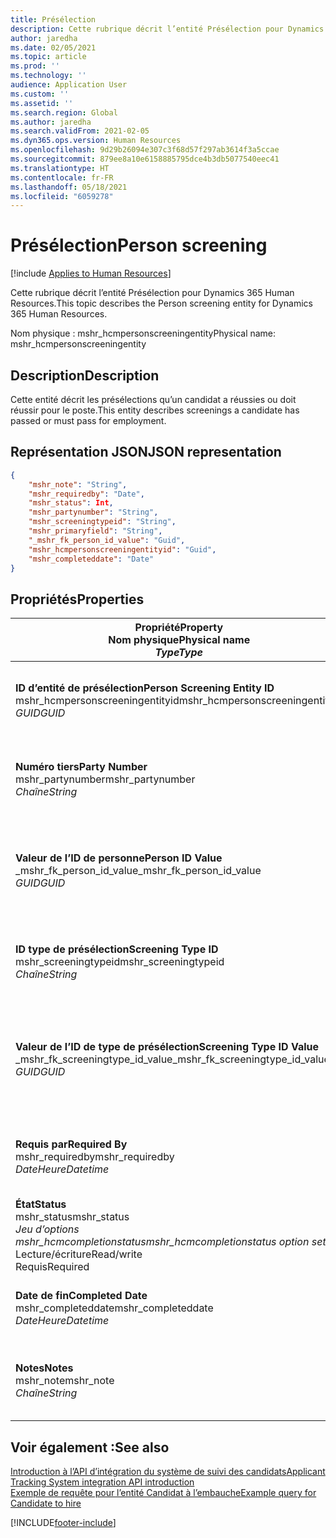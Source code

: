 ```yaml
---
title: Présélection
description: Cette rubrique décrit l’entité Présélection pour Dynamics 365 Human Resources.
author: jaredha
ms.date: 02/05/2021
ms.topic: article
ms.prod: ''
ms.technology: ''
audience: Application User
ms.custom: ''
ms.assetid: ''
ms.search.region: Global
ms.author: jaredha
ms.search.validFrom: 2021-02-05
ms.dyn365.ops.version: Human Resources
ms.openlocfilehash: 9d29b26094e307c3f68d57f297ab3614f3a5ccae
ms.sourcegitcommit: 879ee8a10e6158885795dce4b3db5077540eec41
ms.translationtype: HT
ms.contentlocale: fr-FR
ms.lasthandoff: 05/18/2021
ms.locfileid: "6059278"
---
```

# <a name="person-screening"></a><span data-ttu-id="3f53d-103">Présélection</span><span class="sxs-lookup"><span data-stu-id="3f53d-103">Person screening</span></span>

[!include [Applies to Human Resources](../includes/applies-to-hr.md)]

<span data-ttu-id="3f53d-104">Cette rubrique décrit l’entité Présélection pour Dynamics 365 Human Resources.</span><span class="sxs-lookup"><span data-stu-id="3f53d-104">This topic describes the Person screening entity for Dynamics 365 Human Resources.</span></span>

<span data-ttu-id="3f53d-105">Nom physique : mshr_hcmpersonscreeningentity</span><span class="sxs-lookup"><span data-stu-id="3f53d-105">Physical name: mshr_hcmpersonscreeningentity</span></span>

## <a name="description"></a><span data-ttu-id="3f53d-106">Description</span><span class="sxs-lookup"><span data-stu-id="3f53d-106">Description</span></span>

<span data-ttu-id="3f53d-107">Cette entité décrit les présélections qu’un candidat a réussies ou doit réussir pour le poste.</span><span class="sxs-lookup"><span data-stu-id="3f53d-107">This entity describes screenings a candidate has passed or must pass for employment.</span></span>

## <a name="json-representation"></a><span data-ttu-id="3f53d-108">Représentation JSON</span><span class="sxs-lookup"><span data-stu-id="3f53d-108">JSON representation</span></span>

```json
{
    "mshr_note": "String",
    "mshr_requiredby": "Date",
    "mshr_status": Int,
    "mshr_partynumber": "String",
    "mshr_screeningtypeid": "String",
    "mshr_primaryfield": "String",
    "_mshr_fk_person_id_value": "Guid",
    "mshr_hcmpersonscreeningentityid": "Guid",
    "mshr_completeddate": "Date"
}
```

## <a name="properties"></a><span data-ttu-id="3f53d-109">Propriétés</span><span class="sxs-lookup"><span data-stu-id="3f53d-109">Properties</span></span>

| <span data-ttu-id="3f53d-110">Propriété</span><span class="sxs-lookup"><span data-stu-id="3f53d-110">Property</span></span><br><span data-ttu-id="3f53d-111">**Nom physique**</span><span class="sxs-lookup"><span data-stu-id="3f53d-111">**Physical name**</span></span><br><span data-ttu-id="3f53d-112">**_Type_**</span><span class="sxs-lookup"><span data-stu-id="3f53d-112">**_Type_**</span></span> | <span data-ttu-id="3f53d-113">Cas d’emploi</span><span class="sxs-lookup"><span data-stu-id="3f53d-113">Use</span></span> | <span data-ttu-id="3f53d-114">Description</span><span class="sxs-lookup"><span data-stu-id="3f53d-114">Description</span></span> |
| --- | --- | --- |
| <span data-ttu-id="3f53d-115">**ID d’entité de présélection**</span><span class="sxs-lookup"><span data-stu-id="3f53d-115">**Person Screening Entity ID**</span></span><br><span data-ttu-id="3f53d-116">mshr_hcmpersonscreeningentityid</span><span class="sxs-lookup"><span data-stu-id="3f53d-116">mshr_hcmpersonscreeningentityid</span></span><br><span data-ttu-id="3f53d-117">*GUID*</span><span class="sxs-lookup"><span data-stu-id="3f53d-117">*GUID*</span></span> | <span data-ttu-id="3f53d-118">Lecture seule</span><span class="sxs-lookup"><span data-stu-id="3f53d-118">Read-only</span></span><br><span data-ttu-id="3f53d-119">Requis</span><span class="sxs-lookup"><span data-stu-id="3f53d-119">Required</span></span><br><span data-ttu-id="3f53d-120">Généré par le système</span><span class="sxs-lookup"><span data-stu-id="3f53d-120">System-generated</span></span> | <span data-ttu-id="3f53d-121">Identificateur principal unique pour le dossier de présélection.</span><span class="sxs-lookup"><span data-stu-id="3f53d-121">Unique primary identifier for the person screening record.</span></span> |
| <span data-ttu-id="3f53d-122">**Numéro tiers**</span><span class="sxs-lookup"><span data-stu-id="3f53d-122">**Party Number**</span></span><br><span data-ttu-id="3f53d-123">mshr_partynumber</span><span class="sxs-lookup"><span data-stu-id="3f53d-123">mshr_partynumber</span></span><br><span data-ttu-id="3f53d-124">*Chaîne*</span><span class="sxs-lookup"><span data-stu-id="3f53d-124">*String*</span></span> | <span data-ttu-id="3f53d-125">Lecture/écriture</span><span class="sxs-lookup"><span data-stu-id="3f53d-125">Read/write</span></span><br><span data-ttu-id="3f53d-126">Requis</span><span class="sxs-lookup"><span data-stu-id="3f53d-126">Required</span></span> | <span data-ttu-id="3f53d-127">Le numéro tiers (personne) associé au candidat.</span><span class="sxs-lookup"><span data-stu-id="3f53d-127">The party (person) number associated with the candidate.</span></span> |
| <span data-ttu-id="3f53d-128">**Valeur de l’ID de personne**</span><span class="sxs-lookup"><span data-stu-id="3f53d-128">**Person ID Value**</span></span><br><span data-ttu-id="3f53d-129">_mshr_fk_person_id_value</span><span class="sxs-lookup"><span data-stu-id="3f53d-129">_mshr_fk_person_id_value</span></span><br><span data-ttu-id="3f53d-130">*GUID*</span><span class="sxs-lookup"><span data-stu-id="3f53d-130">*GUID*</span></span> | <span data-ttu-id="3f53d-131">Lecture seule</span><span class="sxs-lookup"><span data-stu-id="3f53d-131">Read-only</span></span><br><span data-ttu-id="3f53d-132">Requis</span><span class="sxs-lookup"><span data-stu-id="3f53d-132">Required</span></span><br><span data-ttu-id="3f53d-133">Clé étrangère : mshr_dirpersonentityid de l’entité mshr_dirpersonentity</span><span class="sxs-lookup"><span data-stu-id="3f53d-133">Foreign key: mshr_dirpersonentityid of mshr_dirpersonentity</span></span> | <span data-ttu-id="3f53d-134">Identificateur généré par le système de l’enregistrement de l’entité de tiers (personne).</span><span class="sxs-lookup"><span data-stu-id="3f53d-134">The system-generated identifier of the party (person) entity record.</span></span> |
| <span data-ttu-id="3f53d-135">**ID type de présélection**</span><span class="sxs-lookup"><span data-stu-id="3f53d-135">**Screening Type ID**</span></span><br><span data-ttu-id="3f53d-136">mshr_screeningtypeid</span><span class="sxs-lookup"><span data-stu-id="3f53d-136">mshr_screeningtypeid</span></span><br><span data-ttu-id="3f53d-137">*Chaîne*</span><span class="sxs-lookup"><span data-stu-id="3f53d-137">*String*</span></span> | <span data-ttu-id="3f53d-138">Lecture/écriture</span><span class="sxs-lookup"><span data-stu-id="3f53d-138">Read/write</span></span><br><span data-ttu-id="3f53d-139">Requis</span><span class="sxs-lookup"><span data-stu-id="3f53d-139">Required</span></span><br><span data-ttu-id="3f53d-140">Clé étrangère : ScreeningType</span><span class="sxs-lookup"><span data-stu-id="3f53d-140">Foreign key: ScreeningType</span></span> | <span data-ttu-id="3f53d-141">Identifiant du type de présélection défini dans Human Resources.</span><span class="sxs-lookup"><span data-stu-id="3f53d-141">The identifier of the screening type defined in Human Resources.</span></span> |
| <span data-ttu-id="3f53d-142">**Valeur de l’ID de type de présélection**</span><span class="sxs-lookup"><span data-stu-id="3f53d-142">**Screening Type ID Value**</span></span><br><span data-ttu-id="3f53d-143">_mshr_fk_screeningtype_id_value</span><span class="sxs-lookup"><span data-stu-id="3f53d-143">_mshr_fk_screeningtype_id_value</span></span><br><span data-ttu-id="3f53d-144">*GUID*</span><span class="sxs-lookup"><span data-stu-id="3f53d-144">*GUID*</span></span> | <span data-ttu-id="3f53d-145">Lecture seule</span><span class="sxs-lookup"><span data-stu-id="3f53d-145">Read-only</span></span><br><span data-ttu-id="3f53d-146">Requis</span><span class="sxs-lookup"><span data-stu-id="3f53d-146">Required</span></span><br><span data-ttu-id="3f53d-147">Clé étrangère : mshr_hcmscreeningtypeentityid de l’entité mshr_hcmscreeningtypeentity</span><span class="sxs-lookup"><span data-stu-id="3f53d-147">Foreign key: mshr_hcmscreeningtypeentityid of mshr_hcmscreeningtypeentity</span></span> | <span data-ttu-id="3f53d-148">Identificateur généré par le système pour le dossier du type de présélection de l’entité associée.</span><span class="sxs-lookup"><span data-stu-id="3f53d-148">System-generated identifier for the screening type record in the associated entity.</span></span> |
| <span data-ttu-id="3f53d-149">**Requis par**</span><span class="sxs-lookup"><span data-stu-id="3f53d-149">**Required By**</span></span><br><span data-ttu-id="3f53d-150">mshr_requiredby</span><span class="sxs-lookup"><span data-stu-id="3f53d-150">mshr_requiredby</span></span><br><span data-ttu-id="3f53d-151">*DateHeure*</span><span class="sxs-lookup"><span data-stu-id="3f53d-151">*Datetime*</span></span> | <span data-ttu-id="3f53d-152">Lecture/écriture</span><span class="sxs-lookup"><span data-stu-id="3f53d-152">Read/write</span></span><br><span data-ttu-id="3f53d-153">Facultatif</span><span class="sxs-lookup"><span data-stu-id="3f53d-153">Optional</span></span> | <span data-ttu-id="3f53d-154">Date à laquelle la présélection doit être terminée.</span><span class="sxs-lookup"><span data-stu-id="3f53d-154">The date by which the screening is required to be completed.</span></span> |
| <span data-ttu-id="3f53d-155">**État**</span><span class="sxs-lookup"><span data-stu-id="3f53d-155">**Status**</span></span><br><span data-ttu-id="3f53d-156">mshr_status</span><span class="sxs-lookup"><span data-stu-id="3f53d-156">mshr_status</span></span><br><span data-ttu-id="3f53d-157">*Jeu d’options mshr_hcmcompletionstatus*</span><span class="sxs-lookup"><span data-stu-id="3f53d-157">*mshr_hcmcompletionstatus option set*</span></span><br><span data-ttu-id="3f53d-158">Lecture/écriture</span><span class="sxs-lookup"><span data-stu-id="3f53d-158">Read/write</span></span><br><span data-ttu-id="3f53d-159">Requis</span><span class="sxs-lookup"><span data-stu-id="3f53d-159">Required</span></span> | <span data-ttu-id="3f53d-160">Fournit le statut du candidat pour la présélection.</span><span class="sxs-lookup"><span data-stu-id="3f53d-160">Provides the candidate’s status for the screening.</span></span> |
| <span data-ttu-id="3f53d-161">**Date de fin**</span><span class="sxs-lookup"><span data-stu-id="3f53d-161">**Completed Date**</span></span><br><span data-ttu-id="3f53d-162">mshr_completeddate</span><span class="sxs-lookup"><span data-stu-id="3f53d-162">mshr_completeddate</span></span><br><span data-ttu-id="3f53d-163">*DateHeure*</span><span class="sxs-lookup"><span data-stu-id="3f53d-163">*Datetime*</span></span> | <span data-ttu-id="3f53d-164">Lecture/écriture</span><span class="sxs-lookup"><span data-stu-id="3f53d-164">Read/write</span></span><br><span data-ttu-id="3f53d-165">Facultatif</span><span class="sxs-lookup"><span data-stu-id="3f53d-165">Optional</span></span> | <span data-ttu-id="3f53d-166">Date à laquelle la présélection s’est terminée.</span><span class="sxs-lookup"><span data-stu-id="3f53d-166">The date the screening was completed.</span></span> |
| <span data-ttu-id="3f53d-167">**Notes**</span><span class="sxs-lookup"><span data-stu-id="3f53d-167">**Notes**</span></span><br><span data-ttu-id="3f53d-168">mshr_note</span><span class="sxs-lookup"><span data-stu-id="3f53d-168">mshr_note</span></span><br><span data-ttu-id="3f53d-169">*Chaîne*</span><span class="sxs-lookup"><span data-stu-id="3f53d-169">*String*</span></span> | <span data-ttu-id="3f53d-170">Lecture/écriture</span><span class="sxs-lookup"><span data-stu-id="3f53d-170">Read/write</span></span><br><span data-ttu-id="3f53d-171">Facultatif</span><span class="sxs-lookup"><span data-stu-id="3f53d-171">Optional</span></span> | <span data-ttu-id="3f53d-172">Notes à l’intention des recruteurs et des responsables du recrutement.</span><span class="sxs-lookup"><span data-stu-id="3f53d-172">Notes for use by hiring managers and recruiters.</span></span> |

## <a name="see-also"></a><span data-ttu-id="3f53d-173">Voir également :</span><span class="sxs-lookup"><span data-stu-id="3f53d-173">See also</span></span>

[<span data-ttu-id="3f53d-174">Introduction à l’API d’intégration du système de suivi des candidats</span><span class="sxs-lookup"><span data-stu-id="3f53d-174">Applicant Tracking System integration API introduction</span></span>](hr-admin-integration-ats-api-introduction.md)<br>
[<span data-ttu-id="3f53d-175">Exemple de requête pour l’entité Candidat à l’embauche</span><span class="sxs-lookup"><span data-stu-id="3f53d-175">Example query for Candidate to hire</span></span>](hr-admin-integration-ats-api-candidate-to-hire-example-query.md)



[!INCLUDE[footer-include](../includes/footer-banner.md)]